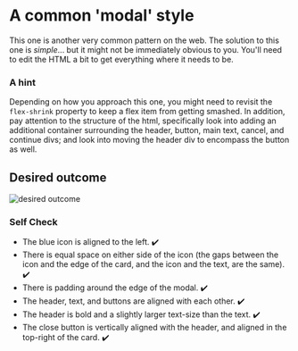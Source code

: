 # A common 'modal' style
This one is another very common pattern on the web. The solution to this one is _simple_... but it might not be immediately obvious to you. You'll need to edit the HTML a bit to get everything where it needs to be.

### A hint
Depending on how you approach this one, you might need to revisit the `flex-shrink` property to keep a flex item from getting smashed. In addition, pay attention to the structure of the html, specifically look into adding an additional container surrounding the header, button, main text, cancel, and continue divs; and look into moving the header div to encompass the button as well.

## Desired outcome

![desired outcome](./desired-outcome.png)

### Self Check

- The blue icon is aligned to the left. ✔️
- There is equal space on either side of the icon (the gaps between the icon and the edge of the card, and the icon and the text, are the same). ✔️
- There is padding around the edge of the modal. ✔️
- The header, text, and buttons are aligned with each other. ✔️
- The header is bold and a slightly larger text-size than the text. ✔️
- The close button is vertically aligned with the header, and aligned in the top-right of the card. ✔️
